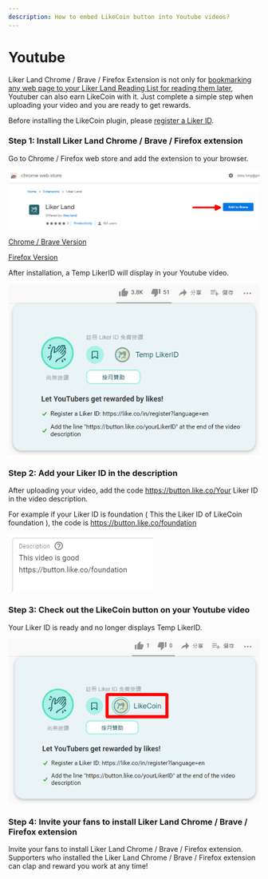 ```yaml
---
description: How to embed LikeCoin button into Youtube videos?
---
```


# Youtube

Liker Land Chrome / Brave / Firefox Extension is not only for [bookmarking any web page to your Liker Land Reading List for reading them later](../liker-land/readling-list.md), Youtuber can also earn LikeCoin with it. Just complete a simple step when uploading your video and you are ready to get rewards.

Before installing the LikeCoin plugin, please [register a Liker ID](../liker-id/).

### Step 1: Install Liker Land Chrome / Brave / Firefox extension

Go to Chrome / Firefox web store and add the extension to your browser.

![](../../.gitbook/assets/youtbe-en.png)

[Chrome / Brave Version](https://chrome.google.com/webstore/detail/liker-land/cjjcemdmkddjbofomfgjedpiifpgkjhe)

[Firefox Version](https://addons.mozilla.org/en-US/firefox/addon/liker-land/?src=search)

After installation, a Temp LikerID will display in your Youtube video.



![](../../.gitbook/assets/youtube-1-en.png)

### Step 2:  Add your Liker ID in the description

After uploading your video,  add the code https://button.like.co/Your Liker ID in the video description.

For example if your Liker ID is foundation \( This the Liker ID of LikeCoin foundation \), the code is https://button.like.co/foundation

![](../../.gitbook/assets/youtube-2-en.png)

### Step 3: Check out the LikeCoin button on your Youtube video


Your Liker ID is ready and no longer displays Temp LikerID.



![](../../.gitbook/assets/youtube-3-en.png)

### Step 4: Invite your fans to install Liker Land Chrome / Brave / Firefox extension

Invite your fans to install Liker Land Chrome / Brave / Firefox extension. Supporters who installed the Liker Land Chrome / Brave / Firefox extension can clap and reward you work at any time!

